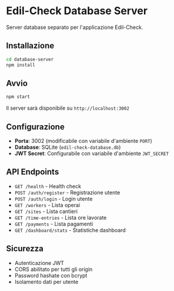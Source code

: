 # Edil-Check Database Server

Server database separato per l'applicazione Edil-Check.

## Installazione

```bash
cd database-server
npm install
```

## Avvio

```bash
npm start
```

Il server sarà disponibile su `http://localhost:3002`

## Configurazione

- **Porta**: 3002 (modificabile con variabile d'ambiente `PORT`)
- **Database**: SQLite (`edil-check-database.db`)
- **JWT Secret**: Configurabile con variabile d'ambiente `JWT_SECRET`

## API Endpoints

- `GET /health` - Health check
- `POST /auth/register` - Registrazione utente
- `POST /auth/login` - Login utente
- `GET /workers` - Lista operai
- `GET /sites` - Lista cantieri
- `GET /time-entries` - Lista ore lavorate
- `GET /payments` - Lista pagamenti
- `GET /dashboard/stats` - Statistiche dashboard

## Sicurezza

- Autenticazione JWT
- CORS abilitato per tutti gli origin
- Password hashate con bcrypt
- Isolamento dati per utente